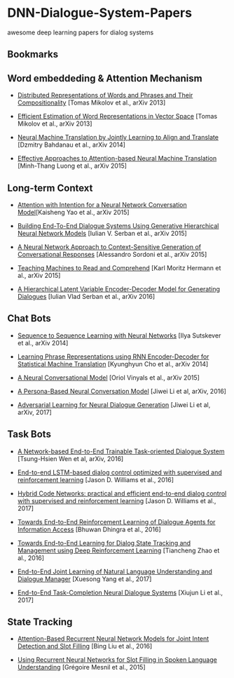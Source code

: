 # DNN-Dialogue-System-Papers
awesome deep learning papers for dialog systems
## Bookmarks

## Word embeddeding & Attention Mechanism
- [Distributed Representations of Words and Phrases and Their Compositionality](https://arxiv.org/abs/1310.4546) [Tomas Mikolov et al., arXiv 2013]
- [Efficient Estimation of Word Representations in Vector Space](https://arxiv.org/abs/1301.3781) [Tomas Mikolov et al., arXiv 2013]

- [Neural Machine Translation by Jointly Learning to Align and Translate](https://arxiv.org/abs/1409.0473) [Dzmitry Bahdanau et al., arXiv 2014]

- [Effective Approaches to Attention-based Neural Machine Translation](https://arxiv.org/abs/1508.04025) [Minh-Thang Luong et al., arXiv 2015]

## Long-term Context
- [Attention with Intention for a Neural Network Conversation Model](https://arxiv.org/abs/1510.08565)[Kaisheng Yao et al., arXiv 2015]

- [Building End-To-End Dialogue Systems Using Generative Hierarchical Neural Network Models](https://arxiv.org/abs/1507.04808) [Iulian V. Serban et al., arXiv 2015]

- [A Neural Network Approach to Context-Sensitive Generation of Conversational Responses](https://arxiv.org/abs/1506.06714) [Alessandro Sordoni et al., arXiv 2015]

- [Teaching Machines to Read and Comprehend](https://arxiv.org/abs/1506.03340) [Karl Moritz Hermann et al., arXiv 2015]

- [A Hierarchical Latent Variable Encoder-Decoder Model for Generating Dialogues](https://arxiv.org/abs/1605.06069) [Iulian Vlad Serban et al., arXiv 2016]

## Chat Bots
- [Sequence to Sequence Learning with Neural Networks](https://arxiv.org/abs/1409.3215) [Ilya Sutskever et al., arXiv 2014]

- [Learning Phrase Representations using RNN Encoder-Decoder for Statistical Machine Translation](https://arxiv.org/abs/1406.1078)  [Kyunghyun Cho et al., arXiv 2014]

- [A Neural Conversational Model](https://arxiv.org/abs/1506.05869) [Oriol Vinyals et al., arXiv 2015]

- [A Persona-Based Neural Conversation Model](https://arxiv.org/abs/1603.06155) [Jiwei Li et al, arXiv, 2016]

- [Adversarial Learning for Neural Dialogue Generation](https://arxiv.org/abs/1701.06547) [Jiwei Li et al, arXiv, 2017]


## Task Bots
- [A Network-based End-to-End Trainable Task-oriented Dialogue System](https://arxiv.org/abs/1604.04562) [Tsung-Hsien Wen et al, arXiv, 2016]

- [End-to-end LSTM-based dialog control optimized with supervised and reinforcement learning](https://arxiv.org/abs/1606.01269) [Jason D. Williams et al., 2016]


- [Hybrid Code Networks: practical and efficient end-to-end dialog control with supervised and reinforcement learning](https://arxiv.org/abs/1702.03274) [Jason D. Williams et al., 2017]

- [Towards End-to-End Reinforcement Learning of Dialogue Agents for Information Access](https://arxiv.org/abs/1609.00777) [Bhuwan Dhingra et al., 2016]

- [Towards End-to-End Learning for Dialog State Tracking and Management using Deep Reinforcement Learning](https://arxiv.org/abs/1606.02560) [Tiancheng Zhao et al., 2016]

- [End-to-End Joint Learning of Natural Language Understanding and Dialogue Manager](https://arxiv.org/abs/1612.00913) [Xuesong Yang et al., 2017]

- [End-to-End Task-Completion Neural Dialogue Systems](https://arxiv.org/abs/1703.01008) [Xiujun Li et al., 2017]

## State Tracking
- [Attention-Based Recurrent Neural Network Models for Joint Intent Detection and Slot Filling](https://arxiv.org/abs/1609.01454v1) [Bing Liu et al., 2016]

- [Using Recurrent Neural Networks for Slot Filling in Spoken Language Understanding](https://www.microsoft.com/en-us/research/publication/using-recurrent-neural-networks-for-slot-filling-in-spoken-language-understanding/) [Grégoire Mesnil et al., 2015]


